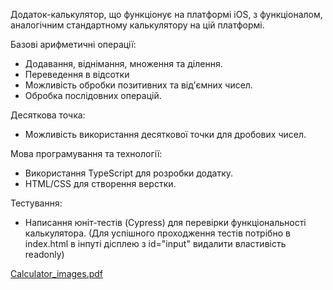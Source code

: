 Додаток-калькулятор, що функціонує на платформі iOS, з функціоналом, аналогічним стандартному калькулятору на цій платформі.

Базові арифметичні операції:
   - Додавання, віднімання, множення та ділення.
   - Переведення в відсотки
   - Можливість обробки позитивних та від'ємних чисел.
   - Обробка послідовних операцій.

Десяткова точка:
   - Можливість використання десяткової точки для дробових чисел.

Мова програмування та технології:
   - Використання TypeScript для розробки додатку.
   - HTML/CSS для створення верстки.

Тестування:
   - Написання юніт-тестів (Cypress) для перевірки функціональності калькулятора.
     (Для успішного проходження тестів потрібно в index.html в інпуті дісплею з
     id="input" видалити властивість readonly)


[Calculator_images.pdf](https://github.com/sveta-1970/Calculator-on-TS/files/13756925/Calculator_images.pdf)
